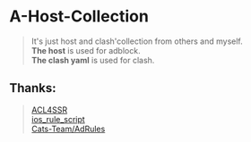 # A-Host-Collection
> It's just host and clash'collection from others and myself.  
> **The host** is used for adblock.  
> **The clash yaml** is used for clash.  
## Thanks:
> [ACL4SSR](https://github.com/ACL4SSR/ACL4SSR/tree/master)  
> [ios_rule_script](https://github.com/blackmatrix7/ios_rule_script/tree/master/rule/Clash)  
> [Cats-Team/AdRules](https://github.com/Cats-Team/AdRules)  

